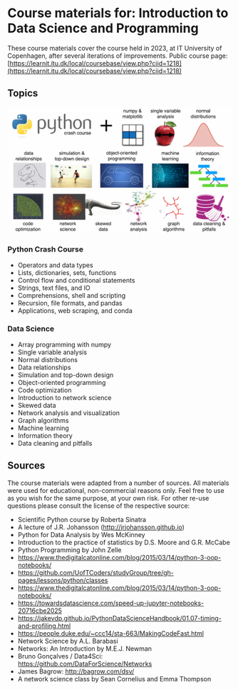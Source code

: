 # Course materials for: Introduction to Data Science and Programming
These course materials cover the course held in 2023, at IT University of Copenhagen, after several iterations of improvements. Public course page: [https://learnit.itu.dk/local/coursebase/view.php?ciid=1218](https://learnit.itu.dk/local/coursebase/view.php?ciid=1218)


## Topics
![alt text](docs/images/topics.jpg "Topics")

### Python Crash Course

* Operators and data types
* Lists, dictionaries, sets, functions
* Control flow and conditional statements
* Strings, text files, and IO
* Comprehensions, shell and scripting
* Recursion, file formats, and pandas
* Applications, web scraping, and conda

### Data Science

* Array programming with numpy
* Single variable analysis
* Normal distributions
* Data relationships
* Simulation and top-down design
* Object-oriented programming
* Code optimization
* Introduction to network science
* Skewed data
* Network analysis and visualization
* Graph algorithms
* Machine learning
* Information theory
* Data cleaning and pitfalls


## Sources
The course materials were adapted from a number of sources. All materials were used for educational, non-commercial reasons only. Feel free to use as you wish for the same purpose, at your own risk. For other re-use questions please consult the license of the respective source:

* Scientific Python course by Roberta Sinatra
* A lecture of J.R. Johansson (http://jrjohansson.github.io)
* Python for Data Analysis by Wes McKinney
* Introduction to the practice of statistics by D.S. Moore and G.R. McCabe
* Python Programming by John Zelle
* https://www.thedigitalcatonline.com/blog/2015/03/14/python-3-oop-notebooks/
* https://github.com/UofTCoders/studyGroup/tree/gh-pages/lessons/python/classes
* https://www.thedigitalcatonline.com/blog/2015/03/14/python-3-oop-notebooks/
* https://towardsdatascience.com/speed-up-jupyter-notebooks-20716cbe2025
* https://jakevdp.github.io/PythonDataScienceHandbook/01.07-timing-and-profiling.html
* https://people.duke.edu/~ccc14/sta-663/MakingCodeFast.html
* Network Science by A.L. Barabasi
* Networks: An Introduction by M.E.J. Newman
* Bruno Gonçalves / Data4Sci: https://github.com/DataForScience/Networks
* James Bagrow: http://bagrow.com/dsv/
* A network science class by Sean Cornelius and Emma Thompson